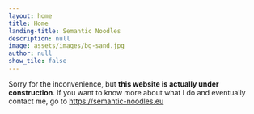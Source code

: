 ```yaml
---
layout: home
title: Home
landing-title: Semantic Noodles
description: null
image: assets/images/bg-sand.jpg
author: null
show_tile: false
---
```


Sorry for the inconvenience, but **this website is actually under construction**. If you want to know more about what I do and eventually contact me, go to https://semantic-noodles.eu
